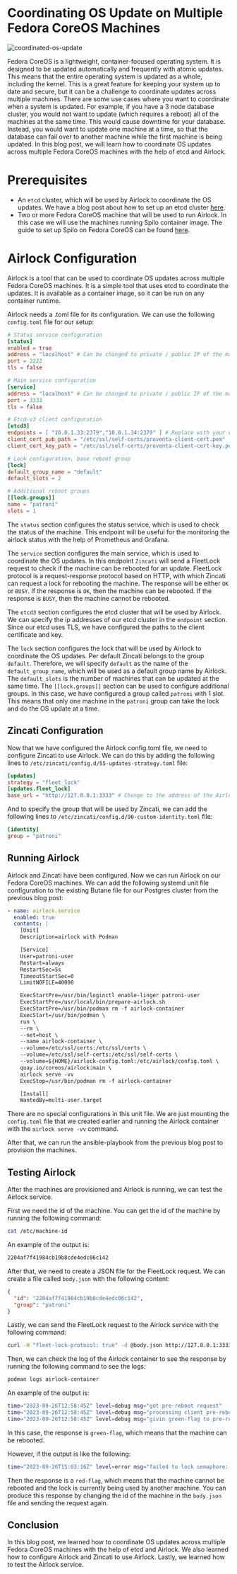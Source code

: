 # Coordinating OS Update on Multiple Fedora CoreOS Machines

![coordinated-os-update](./coordinated-updates.jpg)

Fedora CoreOS is a lightweight, container-focused operating system. It is designed to be updated automatically and frequently with atomic updates. This means that the entire operating system is updated as a whole, including the kernel. This is a great feature for keeping your system up to date and secure, but it can be a challenge to coordinate updates across multiple machines. There are some use cases where you want to coordinate when a system is updated. For example, if you have a 3 node database cluster, you would not want to update (which requires a reboot) all of the machines at the same time. This would cause downtime for your database. Instead, you would want to update one machine at a time, so that the database can fail over to another machine while the first machine is being updated. In this blog post, we will learn how to coordinate OS updates across multiple Fedora CoreOS machines with the help of etcd and Airlock.

# Prerequisites

- An `etcd` cluster, which will be used by Airlock to coordinate the OS updates. We have a blog post about how to set up an etcd cluster [here](./blog-etcd_Cluster.md).
- Two or more Fedora CoreOS machine that will be used to run Airlock. In this case we will use the machines running Spilo container image. The guide to set up Spilo on Fedora CoreOS can be found [here](./blog-Running_Spilo.md).

# Airlock Configuration

Airlock is a tool that can be used to coordinate OS updates across multiple Fedora CoreOS machines. It is a simple tool that uses etcd to coordinate the updates. It is available as a container image, so it can be run on any container runtime.

Airlock needs a .toml file for its configuration. We can use the following `config.toml` file for our setup:

```toml
# Status service configuration
[status]
enabled = true
address = "localhost" # Can be changed to private / public IP of the machine
port = 2222
tls = false

# Main service configuration
[service]
address = "localhost" # Can be changed to private / public IP of the machine
port = 3333
tls = false

# Etcd-v3 client configuration
[etcd3]
endpoints = [ "10.0.1.33:2379","10.0.1.34:2379" ] # Replace with your etcd endpoints
client_cert_pub_path = "/etc/ssl/self-certs/proventa-client-cert.pem"
client_cert_key_path = "/etc/ssl/self-certs/proventa-client-cert-key.pem"

# Lock configuration, base reboot group
[lock]
default_group_name = "default"
default_slots = 2

# Additional reboot groups
[[lock.groups]]
name = "patroni"
slots = 1
```

The `status` section configures the status service, which is used to check the status of the machine. This endpoint will be useful for the monitoring the airlock status with the help of Prometheus and Grafana.

The `service` section configures the main service, which is used to coordinate the OS updates. In this endpoint `Zincati` will send a FleetLock request to check if the machine can be rebooted for an update. FleetLock protocol is a request-response protocol based on HTTP, with which Zincati can request a lock for rebooting the machine. The response will be either `OK` or `BUSY`. If the response is `OK`, then the machine can be rebooted. If the response is `BUSY`, then the machine cannot be rebooted.

The `etcd3` section configures the etcd cluster that will be used by Airlock. We can specify the ip addresses of our etcd cluster in the `endpoint` section. Since our etcd uses TLS, we have configured the paths to the client certificate and key.

The `lock` section configures the lock that will be used by Airlock to coordinate the OS updates. Per default Zincati belongs to the group `default`. Therefore, we will specify `default` as the name of the `default_group_name`, which will be used as a default group name by Airlock. The `default_slots` is the number of machines that can be updated at the same time. The `[[lock.groups]]` section can be used to configure additional groups. In this case, we have configured a group called `patroni` with 1 slot. This means that only one machine in the `patroni` group can take the lock and do the OS update at a time.

## Zincati Configuration

Now that we have configured the Airlock config.toml file, we need to configure Zincati to use Airlock. We can do this by adding the following lines to `/etc/zincati/config.d/55-updates-strategy.toml` file:

```toml
[updates]
strategy = "fleet_lock"
[updates.fleet_lock]
base_url = "http://127.0.0.1:3333" # Change to the address of the Airlock service
```

And to specify the group that will be used by Zincati, we can add the following lines to `/etc/zincati/config.d/90-custom-identity.toml` file:

```toml
[identity]
group = "patroni"
```

## Running Airlock

Airlock and Zincati have been configured. Now we can run Airlock on our Fedora CoreOS machines. We can add the following systemd unit file configuration to the existing Butane file for our Postgres cluster from the previous blog post:

```yaml
- name: airlock.service
  enabled: true
  contents: |
    [Unit]
    Description=airlock with Podman

    [Service]
    User=patroni-user
    Restart=always
    RestartSec=5s
    TimeoutStartSec=0
    LimitNOFILE=40000

    ExecStartPre=/usr/bin/loginctl enable-linger patroni-user
    ExecStartPre=/usr/local/bin/prepare-airlock.sh
    ExecStartPre=/usr/bin/podman rm -f airlock-container
    ExecStart=/usr/bin/podman \
    run \
    --rm \
    --net=host \
    --name airlock-container \
    --volume=/etc/ssl/certs:/etc/ssl/certs \
    --volume=/etc/ssl/self-certs:/etc/ssl/self-certs \
    --volume=${HOME}/airlock-config.toml:/etc/airlock/config.toml \
    quay.io/coreos/airlock:main \
    airlock serve -vv
    ExecStop=/usr/bin/podman rm -f airlock-container

    [Install]
    WantedBy=multi-user.target
```

There are no special configurations in this unit file. We are just mounting the `config.toml` file that we created earlier and running the Airlock container with the `airlock serve -vv` command.

After that, we can run the ansible-playbook from the previous blog post to provision the machines.

## Testing Airlock

After the machines are provisioned and Airlock is running, we can test the Airlock service.

First we need the id of the machine. You can get the id of the machine by running the following command:

```bash
cat /etc/machine-id
```

An example of the output is:

```bash
2204af7f41984cb19b8cde4edc06c142
```

After that, we need to create a JSON file for the FleetLock request. We can create a file called `body.json` with the following content:

```json
{
  "id": "2204af7f41984cb19b8cde4edc06c142",
  "group": "patroni"
}
```

Lastly, we can send the FleetLock request to the Airlock service with the following command:

```bash
curl -H "fleet-lock-protocol: true" -d @body.json http://127.0.0.1:3333/v1/pre-reboot
```

Then, we can check the log of the Airlock container to see the response by running the following command to see the logs:

```bash
podman logs airlock-container
```

An example of the output is:

```bash
time="2023-09-26T12:58:45Z" level=debug msg="got pre-reboot request"
time="2023-09-26T12:58:45Z" level=debug msg="processing client pre-reboot request" group=patroni id=2204af7f41984cb19b8cde4edc06c142
time="2023-09-26T12:58:45Z" level=debug msg="givin green-flag to pre-reboot request" group=patroni id=2204af7f41984cb19b8cde4edc06c142
```

In this case, the response is `green-flag`, which means that the machine can be rebooted.

However, if the output is like the following:

```bash
time="2023-09-26T15:03:16Z" level=error msg="failed to lock semaphore: all 1 semaphore slots currently locked"
```

Then the response is a `red-flag`, which means that the machine cannot be rebooted and the lock is currently being used by another machine. You can produce this response by changing the id of the machine in the `body.json` file and sending the request again.

## Conclusion

In this blog post, we learned how to coordinate OS updates across multiple Fedora CoreOS machines with the help of etcd and Airlock. We also learned how to configure Airlock and Zincati to use Airlock. Lastly, we learned how to test the Airlock service.